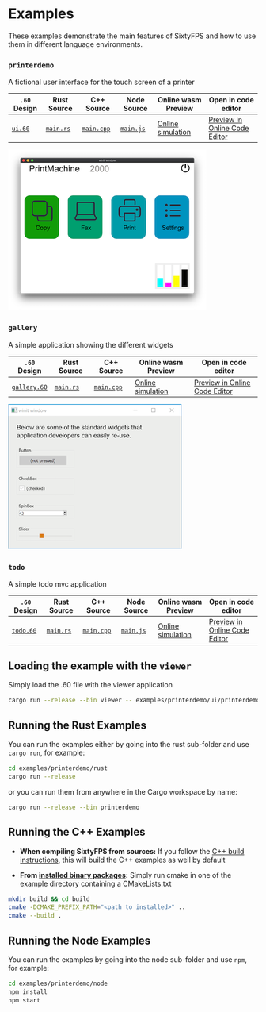 # Examples

These examples demonstrate the main features of SixtyFPS and how to use them in different language environments.


### `printerdemo`

A fictional user interface for the touch screen of a printer

`.60` Design | Rust Source | C++ Source | Node Source | Online wasm Preview  | Open in code editor
--- | --- | --- | --- | --- | ---
[`ui.60`](./printerdemo/ui/printerdemo.60) | [`main.rs`](./printerdemo/rust/main.rs) | [`main.cpp`](./printerdemo/cpp/main.cpp) | [`main.js`](./printerdemo/node/main.js)| [Online simulation](https://sixtyfps.io/demos/printerdemo/) | [Preview in Online Code Editor](https://sixtyfps.io/editor?load_url=https://raw.githubusercontent.com/sixtyfpsui/sixtyfps/master/examples/printerdemo/ui/printerdemo.60)

![Screenshot of the Printer Demo](/resources/printerdemo_screenshot.png "Printer Demo")


### `gallery`

A simple application showing the different widgets

`.60` Design | Rust Source | C++ Source | Online wasm Preview  | Open in code editor
--- | --- | --- | --- | ---
[`gallery.60`](./gallery/gallery.60) | [`main.rs`](./gallery/main.rs) | [`main.cpp`](./gallery/main.cpp)| [Online simulation](https://sixtyfps.io/demos/gallery/) | [Preview in Online Code Editor](https://sixtyfps.io/editor?load_url=https://raw.githubusercontent.com/sixtyfpsui/sixtyfps/master/examples/gallery/gallery.60)

![Screenshot of the Gallery on Windows](/resources/gallery_win_screenshot.png "Gallery")

### `todo`

A simple todo mvc application

`.60` Design | Rust Source | C++ Source | Node Source | Online wasm Preview  | Open in code editor
--- | --- | --- | --- | --- | ---
[`todo.60`](./todo/ui/todo.60) | [`main.rs`](./todo/rust/main.rs) | [`main.cpp`](./todo/cpp/main.cpp) | [`main.js`](./todo/node/main.js) | [Online simulation](https://sixtyfps.io/demos/todo/) | [Preview in Online Code Editor](https://sixtyfps.io/editor?load_url=https://raw.githubusercontent.com/sixtyfpsui/sixtyfps/master/examples/todo/ui/.60)


## Loading the example with the `viewer`

Simply load the .60 file with the viewer application

```sh
cargo run --release --bin viewer -- examples/printerdemo/ui/printerdemo.60
```

## Running the Rust Examples

You can run the examples either by going into the rust sub-folder and use `cargo run`, for example:

```sh
cd examples/printerdemo/rust
cargo run --release
```

or you can run them from anywhere in the Cargo workspace by name:

```sh
cargo run --release --bin printerdemo
```

## Running the C++ Examples

 * **When compiling SixtyFPS from sources:** If you follow the [C++ build instructions](/docs/building.md#c-build), this will build the C++
examples as well by default

 * **From [installed binary packages](/api/sixtyfps-cpp/README.md#binary-packages):** Simply run cmake in one of the example directory containing a CMakeLists.txt

 ```sh
 mkdir build && cd build
 cmake -DCMAKE_PREFIX_PATH="<path to installed>" ..
 cmake --build .
 ```

## Running the Node Examples

You can run the examples by going into the node sub-folder and use `npm`, for example:

```sh
cd examples/printerdemo/node
npm install
npm start
```
